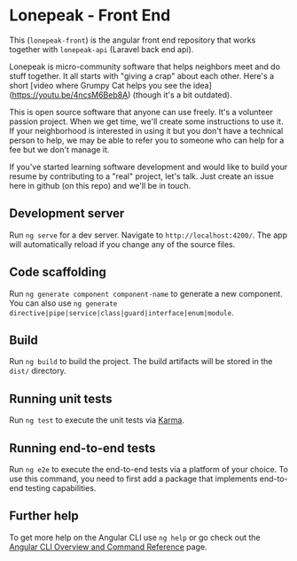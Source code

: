 # Lonepeak - Front End

This (`lonepeak-front`) is the angular front end repository that works together with `lonepeak-api`
(Laravel back end api).

Lonepeak is micro-community software that helps neighbors meet and do stuff
together. It all starts with "giving a crap" about each other. Here's a short
[video where Grumpy Cat helps you see the idea] (https://youtu.be/4ncsM6Beb8A)
(though it's a bit outdated).

This is open source software that anyone can use freely. It's a volunteer
passion project. When we get time, we'll create some instructions to use it.
If your neighborhood is interested in using it but you don't have a technical
person to help, we may be able to refer you to someone who can help for a
fee but we don't manage it.

If you've started learning software development and would like to build your
resume by contributing to a "real" project, let's talk. Just create an
issue here in github (on this repo) and we'll be in touch.

## Development server

Run `ng serve` for a dev server. Navigate to `http://localhost:4200/`. The app will automatically reload if you change any of the source files.

## Code scaffolding

Run `ng generate component component-name` to generate a new component. You can also use `ng generate directive|pipe|service|class|guard|interface|enum|module`.

## Build

Run `ng build` to build the project. The build artifacts will be stored in the `dist/` directory.

## Running unit tests

Run `ng test` to execute the unit tests via [Karma](https://karma-runner.github.io).

## Running end-to-end tests

Run `ng e2e` to execute the end-to-end tests via a platform of your choice. To use this command, you need to first add a package that implements end-to-end testing capabilities.

## Further help

To get more help on the Angular CLI use `ng help` or go check out the [Angular CLI Overview and Command Reference](https://angular.io/cli) page.
